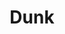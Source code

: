 ---
ee_id: '4456'
site: '1'
type: '2'
url: 2018-084-dunk
title: Dunk
year: '2019'
display_year: '2018'
medium: 'Laser Animation '
dims: Dimensions variable
pitch:
ps:
live_url:
related:
youtube:
related_code:
imgs: dunk-2018-094-db-ug--Avge.jpg
subheading:
download:
add_credit:
add_credits:
commission:
layout: things-i-made
---